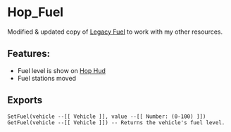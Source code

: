 # Hop_Fuel
Modified & updated copy of [Legacy Fuel](https://github.com/InZidiuZ/LegacyFuel) to work with my other resources.


## Features:
- Fuel level is show on [Hop Hud](https://github.com/H0ppp/hop_hud)
- Fuel stations moved

## Exports

```
SetFuel(vehicle --[[ Vehicle ]], value --[[ Number: (0-100) ]])
GetFuel(vehicle --[[ Vehicle ]]) -- Returns the vehicle's fuel level.
```
